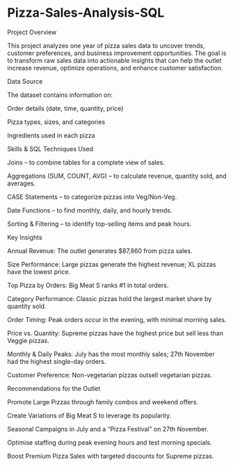 # Pizza-Sales-Analysis-SQL
Project Overview

This project analyzes one year of pizza sales data to uncover trends, customer preferences, and business improvement opportunities.
The goal is to transform raw sales data into actionable insights that can help the outlet increase revenue, optimize operations, and enhance customer satisfaction.

Data Source

The dataset contains information on:

Order details (date, time, quantity, price)

Pizza types, sizes, and categories

Ingredients used in each pizza

Skills & SQL Techniques Used

Joins – to combine tables for a complete view of sales.

Aggregations (SUM, COUNT, AVG) – to calculate revenue, quantity sold, and averages.

CASE Statements – to categorize pizzas into Veg/Non-Veg.

Date Functions – to find monthly, daily, and hourly trends.

Sorting & Filtering – to identify top-selling items and peak hours.

Key Insights

Annual Revenue: The outlet generates $87,860 from pizza sales.

Size Performance: Large pizzas generate the highest revenue; XL pizzas have the lowest price.

Top Pizza by Orders: Big Meat S ranks #1 in total orders.

Category Performance: Classic pizzas hold the largest market share by quantity sold.

Order Timing: Peak orders occur in the evening, with minimal morning sales.

Price vs. Quantity: Supreme pizzas have the highest price but sell less than Veggie pizzas.

Monthly & Daily Peaks: July has the most monthly sales; 27th November had the highest single-day orders.

Customer Preference: Non-vegetarian pizzas outsell vegetarian pizzas.

Recommendations for the Outlet

Promote Large Pizzas through family combos and weekend offers.

Create Variations of Big Meat S to leverage its popularity.

Seasonal Campaigns in July and a “Pizza Festival” on 27th November.

Optimise staffing during peak evening hours and test morning specials.

Boost Premium Pizza Sales with targeted discounts for Supreme pizzas.

